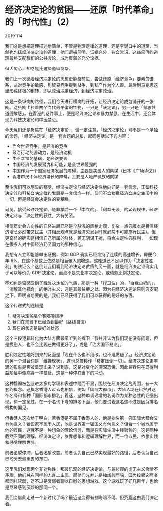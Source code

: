 # 经济决定论的贫困——还原「时代革命」的「时代性」（2）

20191114

我们总是想把道理描述地简单，不管是物理定律的道理，还是李诞口中的道理，当然也包括经济决定论的道理，他们逻辑简明，证据充分，符合常识。这些简明的道理最终支配我们的公共言论，成为反驳的充分论据。

但人的心，却总是比这些道理复杂。

我们上一次循着经济决定论的思想史脉络前进，尝试还原「经济竞争」要素的谱系，从对竞争的敏感，到贸易竞争提到战争，到私产作为个人善。最后到马克思这里形成终极的倒转，即从政治决定经济，到经济决定政治。

这是一条纵向的路径，我们今天进行横向的开拓，让经济决定论成为铺开的一张网。这张网上挂着两个当代最平庸的怪物，一只是「决定论」，另一只是「禁忌性道德敏感」。在香港的这件事上，便是经济决定论和暴力禁忌。在生活中，还会体现为科技决定论和中医禁忌。

今天我们还是聚焦在「经济决定论」，请一定注意，「经济决定论」可不是一个单独的命题，「经济决定论」是一套命题的总和，起码包括以下的内容：

- 当今世界竞争，是经济的竞争
- 政治行动的源动力，是经济动机
- 生活幸福的基础，是经济要素
- 中国经济的发展潜力和可能，是全世界最强的
- 中国作为一个国家经济发展的障碍，主要是美国人的阴谋（日本《广场协议》）
- 香港市民个体经济增长的障碍，主要是大地产家族的阴谋

至少我们可以明显的察觉，经济决定论与经济决定性地向好是一套信念，正如科技决定论和科技会决定性的发展是一套信念一样。我们不会接受经济会决定生活中的一切，但是经济会决定性的变糟糕。

可见，接受经济决定论，绝非接受一个「中立的」、「利益无涉」的客观规律，经济决定论与「决定性的获胜」大有关系。

相信历史会方向性的自然进展已然是个肤浅的辉格史观，复杂一点的版本是相信经济增长必然带来民主（其相反观点就是经济欠发达时就必然不可能施行民主）。但更奇怪的确实是相信自己所属的群体，若无阴谋干扰，将会决定性的胜利，一如现在很多人对中国经济乃至国力的那种信心。

我想有人立即能够举出证据，例如 GDP 确实已经维持了连续的高速增长，即便今年 6%，在这个基数上依然是相当骇人的增速。这难道还不足以作为「决定性胜利」的铁证么？这倒让我们看到经济决定论贫瘠的另一面，就是经济决定论确实几乎可以等价为 GDP 决定论，而绝不是失业率决定论，或债务比例决定论。

不知你是否感受到了经济决定论的气质，那是一种「捍卫性」的，「自我良好的」，「消解其他视角」的绝对主义，这是其最贫瘠之处。因为在经济决定论原则的支配之下，声明者想要的是，我们已经获得了我们可以获得的最好的东西。

这个传递式的逻辑是 

1. 经济决定论是个客观硬规律
2. 我们在规律下已经做到最好（路线自信）
3. 现在的状态是最好的状态

这个三段逻辑转化为大陆方面最常听到的捍卫「我并非认为我们现在没有问题，但是换别人，也不会比现在做得更好了」，或是「治大国不易论」。

胜利决定性地将到来的反面是「现在什么也不用改，也不用质疑了。」经济决定论的另一个潜台词是「维持现状」，这也总被称作「稳定压倒一切」。经济决定论更丰满的形象是否被呈现出来？说到底，这是对变化的深深恐惧。因此最容易在既得利益阶层中像病毒一样蔓延，这是一种停在当下的冲动。

这种懦弱被包装进太多的学理和表述中隐而不显，围绕在经济决定的周围，有一大套的概念。这概念香港人过去也相信，例如「国际大都市」，大陆人现在已然对这个名号和各种「国际都市排名」着迷，这种单调递增的名词作为某种必胜的证据出现。你一定见过，在一个名词下降的排名下面，他们要试着这名这不过是因为排名机构的偏见。

但香港人这次终于明白，若香港是不属于香港人的，他是排名第一的国际大都会又有何意义？若国家不属于人民，他是世界第一强国又有何意义？但若一个城市属于他的市民，这就不是一种想象的理论信念，而是在实际生活中经验到的。这是两种截然不同的理解，经济决定论，依靠想象和逻辑理解世界，而一位市民，依靠实践和感受理解世界。

前者渴望停滞，后者渴望改变。前者认为自己已然实现最好的路径，后者认为自己已经失去最重要的东西。

这里我们发现两个非对称性，那最乐观的经济决定论，与最悲观的虚无主义恰恰不矛盾，他们总在同样的人身上出现。而他们又并非是轴线的两端，因为接受这两者都同样软弱，这不过是衰弱者聊以自慰的思想游戏。这个游戏玩了好几百年，也恰是尼采感到厌烦的那同一个。

我们会借此走进一个新时代了吗？最近这变得有些晦暗不明。但究竟这由我们决定着。